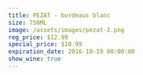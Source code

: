 ```yaml
---
title: PEZAT - bordeaus blanc
size: 750ML
image: /assets/images/pezat-2.png
reg_price: $12.99
special_price: $10.99
expiration_date: 2016-10-19 00:00:00
show_wine: true
---
```



